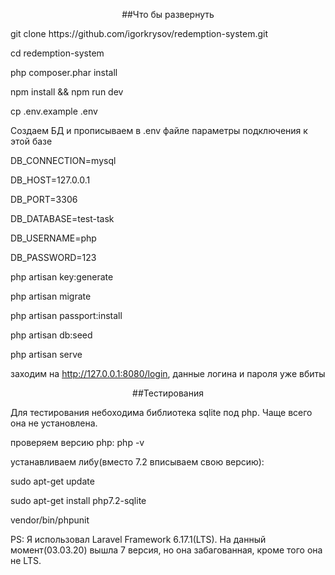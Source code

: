 <p align="center">##Что бы развернуть</p>
git clone https://github.com/igorkrysov/redemption-system.git

cd redemption-system

php composer.phar install

npm install && npm run dev

cp .env.example .env

Создаем БД и прописываем в .env файле параметры подключения к этой базе

DB_CONNECTION=mysql

DB_HOST=127.0.0.1

DB_PORT=3306

DB_DATABASE=test-task

DB_USERNAME=php

DB_PASSWORD=123

php artisan key:generate

php artisan migrate

php artisan passport:install

php artisan db:seed

php artisan serve

заходим на http://127.0.0.1:8080/login, данные логина и пароля уже вбиты

<p align="center">##Тестирования</p>
Для тестирования небоходима библиотека sqlite под php. Чаще всего она не установлена.

проверяем версию php: php -v

устанавливаем либу(вместо 7.2 вписываем свою версию):

sudo apt-get update

sudo apt-get install php7.2-sqlite

vendor/bin/phpunit

PS: Я использовал Laravel Framework 6.17.1(LTS). На данный момент(03.03.20) вышла 7 версия, но она забагованная, кроме того она не LTS.